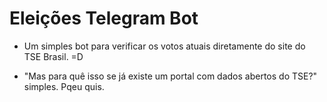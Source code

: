 # Eleições Telegram Bot

- Um simples bot para verificar os votos atuais diretamente do site do TSE Brasil. =D

- "Mas para quê isso se já existe um portal com dados abertos do TSE?" simples. Pqeu quis.

